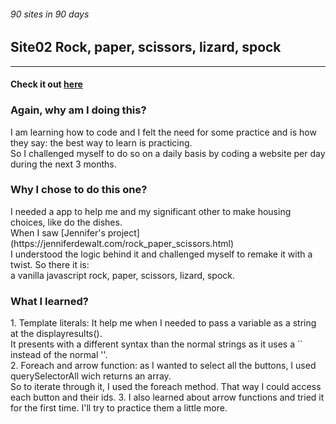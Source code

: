 ###### 90 sites in 90 days 
## Site02 Rock, paper, scissors, lizard, spock

__________________________________________________________________________________

#### Check it out [here](http://www.yvesalazar.com/projects/90sites/site02_rockpaperscissorslizardspock/index.html)

### Again, why am I doing this?
<p> I am learning how to code and I felt the need for some practice and is how they say: the best way to learn is practicing. <br>
So I challenged myself to do so on a daily basis by coding a website per day during the next 3 months. </p>

### Why I chose to do this one?
<p>I needed a app to help me and my significant other to make housing choices, like do the dishes. <br>
When I saw [Jennifer's project] (https://jenniferdewalt.com/rock_paper_scissors.html) <br>
I understood the logic behind it and challenged myself to remake it with a twist. So there it is: <br>
a vanilla javascript rock, paper, scissors, lizard, spock.</p>

### What I learned?
<p> 1. Template literals: It help me when I needed to pass a variable as a string at the displayresults(). <br>
It presents with a different syntax than the normal strings as it uses a `` instead of the normal ''. <br>
2. Foreach and arrow function: as I wanted to select all the buttons, I used querySelectorAll wich returns an array. <br>
So to iterate through it, I used the foreach method. That way I could access each button and their ids. 
3. I also learned about arrow functions and tried it for the first time. I'll try to practice them a little more. </p>  
